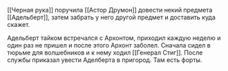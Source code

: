 [[Черная рука]] поручила [[Астор Друмон]] довести некий предмета [[Адельберт]], затем забрать у него другой предмет и доставить куда скажет.

Адельберт тайком встречался с Архонтом, приходил каждую неделю и один раз не пришел и после этого Архонт заболел. Сначала сидел в тюрьме для волшебников и к нему ходил [[Генерал Стиг]]. После службы приказал увести Аделберта в пригород. Там есть форты.
